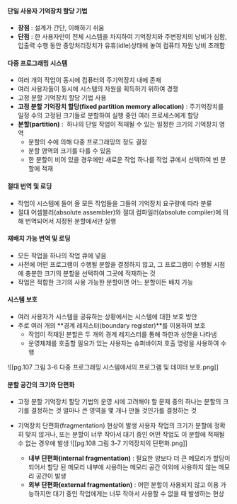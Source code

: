 #### 단일 사용자 기억장치 할당 기법
- **장점** : 설계가 간단, 이해하기 쉬움
- **단점** : 한 사용자만이 전체 시스템을 차지하여 기억장치와 주변장치의 낭비가 심함, 입출력 수행 동안 중앙처리장치가 유휴(idle)상태에 놓여 컴퓨터 자원 낭비 초래함

#### 다중 프로그래밍 시스템
- 여러 개의 작업이 동시에 컴퓨터의 주기억장치 내에 존재
- 여러 사용자들이 동시에 시스템의 자원을 획득하기 위하여 경쟁
- 고정 분할 기억장치 할당 기법 사용
- **고정 분할 기억장치 할당(fixed partition memory allocation)** : 주기억장치를 일정 수의 고정된 크기들로 분할하여 실행 중인 여러 프로세스에게 할당
- **분할(partition)** :  하나의 단일 작업이 적재될 수 있는 일정한 크기의 기억장치 영역
  - 분할의 수에 의해 다중 프로그래밍의 정도 결정
  - 분할 영역의 크기를 다를 수 있음
  - 한 분할이 비어 있을 경우에만 새로운 작업 하나를 작업 큐에서 선택하여 빈 분할에 적재

#### 절대 번역 및 로딩
- 작업이 시스템에 들어 올 모든 작업들을 그들의 기억장치 요구량에 따라 분류
- 절대 어셈블러(absolute assembler)와 절대 컴파일러(absolute compiler)에 의해 번역되어서 지정된 분할에서만 실행

#### 재배치 가능 번역 및 로딩
- 모든 작업을 하나의 작업 큐에 넣음
- 사전에 어떤 프로그램이 수행될 분할을 결정하지 않고, 그 프로그램이 수행될 시점에 충분한 크기의 분할을 선택하여 그곳에 적재하는 것
- 작업은 적합한 크기의 사용 가능한 분할이면 어느 분할이든 배치 가능

#### 시스템 보호
- 여러 사용자가 시스템을 공유하는 상황에서는 시스템에 대한 보호 방안
- 주로 여러 개의 **경계 레지스터(boundary register)**를 이용하여 보호
	- 작업이 적재된 분할은 두 개의 경계 레지스터를 통해 하한과 상한을 나타냄
	- 운영체제를 호출할 필요가 있는 사용자는 슈퍼바이저 호출 명령을 사용하여 수행

![[pg.107 그림 3-6 다중 프로그래밍 시스템에서의 프로그램 및 데이터 보호.png]]

#### 분할 공간의 크기와 단편화
- 고정 분할 기억장치 할당 기법의 운영 시에 고려해야 할 문제 중의 하나는 분할의 크기를 결정하는 것
	얼마나 큰 영역을 몇 개나 만들 것인가를 결정하는 것
- 기억장치 단편화(fragmentation) 현상이 발생
	사용자 작업의 크기가 분할에 정확히 맞지 않거나, 또는 분할이 너무 작아서 대기 중인 어떤 작업도 이 분할에 적재될 수 없는 경우에 발생
	![[pg.108 그림 3-7 기억장치의 단편화.png]]
	
	- **내부 단편화(internal fragmentation)** : 필요한 양보다 더 큰 메모리가 할당이 되어서 할당 된 메모리 내부에 사용하는 메모리 공간 이외에 사용하지 않는 메모리 공간이 발생
	- **외부 단편화(external fragmentation)** : 어떤 분할이 사용되지 않고 이용 가능하지만 대기 중인 작업에게는 너무 작아서 사용할 수 없을 때 발생하는 현상